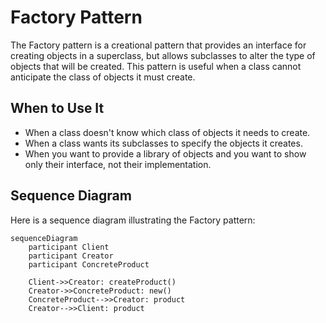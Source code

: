 
# Factory Pattern

The Factory pattern is a creational pattern that provides an interface for creating objects in a superclass, but allows subclasses to alter the type of objects that will be created. This pattern is useful when a class cannot anticipate the class of objects it must create.

## When to Use It

*   When a class doesn't know which class of objects it needs to create.
*   When a class wants its subclasses to specify the objects it creates.
*   When you want to provide a library of objects and you want to show only their interface, not their implementation.

## Sequence Diagram

Here is a sequence diagram illustrating the Factory pattern:

```mermaid
sequenceDiagram
    participant Client
    participant Creator
    participant ConcreteProduct

    Client->>Creator: createProduct()
    Creator->>ConcreteProduct: new()
    ConcreteProduct-->>Creator: product
    Creator-->>Client: product
```
